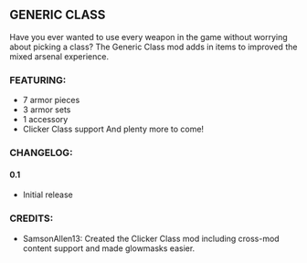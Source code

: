 ## GENERIC CLASS

Have you ever wanted to use every weapon in the game without worrying about picking a class? The Generic Class mod adds in items to improved the mixed arsenal experience.

### FEATURING:
- 7 armor pieces
- 3 armor sets
- 1 accessory
- Clicker Class support
And plenty more to come!

### CHANGELOG:

#### 0.1
- Initial release

### CREDITS:

- SamsonAllen13: Created the Clicker Class mod including cross-mod content support and made glowmasks easier.
